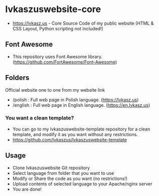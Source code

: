 # lvkaszuswebsite-core
- https://lvkasz.us - Core Source Code of my public website (HTML & CSS Layout, Python scripting not included!)

## Font Awesome
- This repository uses Font Awesome library. (https://github.com/FortAwesome/Font-Awesome)

## Folders

Official website one to one from my website link
- /polish : Full web page in Polish language. (https://lvkasz.us)
- /english : Full web page in English language. (https://en.lvkasz.us)

### You want a clean template?
- You can go to my lvkaszuswebsite-template repository for a clean template, and modify it as you want without any restrictions.
- https://github.com/lvkaszus/lvkaszuswebsite-template

## Usage
- Clone lvkaszuswebsite Git repository
- Select language from folder that you want to use
- Modify or Share the code as you want (no restrictions!)
- Upload contents of selected language to your Apache/nginx server
- You are done!
